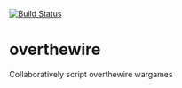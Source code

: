 [![Build Status](https://travis-ci.com/ChristophSchulthess/overthewire.svg?branch=master)](https://travis-ci.com/ChristophSchulthess/overthewire)

# overthewire
Collaboratively script overthewire wargames
